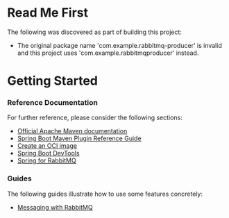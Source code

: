 # Read Me First
The following was discovered as part of building this project:

* The original package name 'com.example.rabbitmq-producer' is invalid and this project uses 'com.example.rabbitmqproducer' instead.

# Getting Started

### Reference Documentation
For further reference, please consider the following sections:

* [Official Apache Maven documentation](https://maven.apache.org/guides/index.html)
* [Spring Boot Maven Plugin Reference Guide](https://docs.spring.io/spring-boot/docs/2.7.0/maven-plugin/reference/html/)
* [Create an OCI image](https://docs.spring.io/spring-boot/docs/2.7.0/maven-plugin/reference/html/#build-image)
* [Spring Boot DevTools](https://docs.spring.io/spring-boot/docs/2.7.0/reference/htmlsingle/#using-boot-devtools)
* [Spring for RabbitMQ](https://docs.spring.io/spring-boot/docs/2.7.0/reference/htmlsingle/#boot-features-amqp)

### Guides
The following guides illustrate how to use some features concretely:

* [Messaging with RabbitMQ](https://spring.io/guides/gs/messaging-rabbitmq/)


